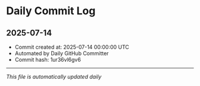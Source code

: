 # Daily Commit Log

## 2025-07-14

- Commit created at: 2025-07-14 00:00:00 UTC
- Automated by Daily GitHub Committer
- Commit hash: 1ur36vl6gv6

---
*This file is automatically updated daily*